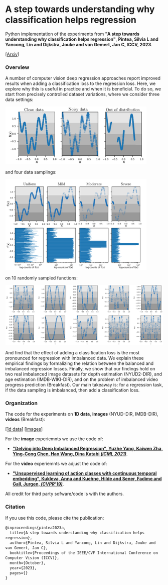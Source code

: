 # A step towards understanding why classification helps regression
Python implementation of the experiments from **"A step towards understanding why classification helps regression"**, __Pintea, Silvia L and Yancong, Lin and Dijkstra, Jouke and van Gemert, Jan C, **ICCV**, 2023__.

[<a href="https://arxiv.org/abs/">Arxiv</a>] 


### Overview
A number of computer vision deep regression approaches report improved results when adding a classification loss to the regression loss.
Here, we explore why this is useful in practice and when it is beneficial.
To do so, we start from precisely controlled dataset variations, where we consider three data settings:

<img src="settings.png" style="width:450px;"/>

and four data samplings:

<img src="sampling.png" style="width:450px;"/>

on 10 randomly sampled functions:

<img src="functions.png" style="width:650px;"/>

And find that the effect of adding a classification loss is the most pronounced for regression with imbalanced data.
We explain these empirical findings by formalizing the relation between the balanced and imbalanced regression losses.
Finally, we show that our findings hold on two real imbalanced image datasets for depth estimation (NYUD2-DIR), and age estimation (IMDB-WIKI-DIR), and on the problem of imbalanced video progress prediction (Breakfast).
Our main takeaway is: for a regression task, if the data sampling is imbalanced, then add a classification loss.

### Organization
The code for the experiments on **1D data**, **images** (NYUD-DIR, IMDB-DIR), **videos** (Breakfast):

[<a href="https://github.com/SilviaLauraPintea/reg-cls/tree/main/1d">1d data</a>] [<a href="https://github.com/SilviaLauraPintea/reg-cls/tree/main/images">images</a>] 
<!---- [<a href="https://github.com/SilviaLauraPintea/test-reg-cls/tree/main/videos">videos</a>] !-->

For the **image** experiemnts we use the code of:
- <a href="https://github.com/YyzHarry/imbalanced-regression">**"Delving into Deep Imbalanced Regression", Yuzhe Yang, Kaiwen Zha, Ying-Cong Chen, Hao Wang, Dina Katabi _(ICML 2021)_**</a>.

For the **video** experiemnts we adjust the code of:
- <a href="https://github.com/Annusha/unsup_temp_embed/tree/master">**"Unsupervised learning of action classes with continuous temporal embedding", Kukleva, Anna and Kuehne, Hilde and Sener, Fadime and Gall, Jurgen, _(CVPR'19)_**</a>.

All credit for third party sofware/code is with the authors.

### Citation
If you use this code, please cite the publication:
```
@inproceedings{pintea2023a,
  title={A step towards understanding why classification helps regression},
  author={Pintea, Silvia L and Yancong, Lin and Dijkstra, Jouke and van Gemert, Jan C},
  booktitle={Proceedings of the IEEE/CVF International Conference on Computer Vision (ICCV)},
  month={October},
  year={2023},
  pages={}
}
```
